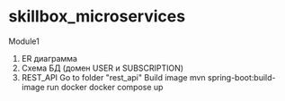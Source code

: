 # skillbox_microservices

Module1

1. ER диаграмма
2. Схема БД (домен USER и SUBSCRIPTION)
3. REST_API
    Go to folder "rest_api"
    Build image mvn spring-boot:build-image
    run docker docker compose up
    